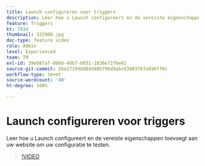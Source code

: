 ```yaml
---
title: Launch configureren voor triggers
description: Leer hoe u Launch configureert en de vereiste eigenschappen toevoegt aan uw website om uw configuratie te testen.
feature: Triggers
kt: 7434
thumbnail: 332908.jpg
doc-type: feature video
role: Admin
level: Experienced
team: TM
exl-id: 39e087af-0868-4db7-b031-1830e72f6e61
source-git-commit: 2be2719ddd84490b796d9abc6300376fa896ff0c
workflow-type: tm+mt
source-wordcount: '49'
ht-degree: 100%

---
```


# Launch configureren voor triggers

Leer hoe u Launch configureert en de vereiste eigenschappen toevoegt aan uw website om uw configuratie te testen.

>[!VIDEO](https://video.tv.adobe.com/v/332908?quality=12)

